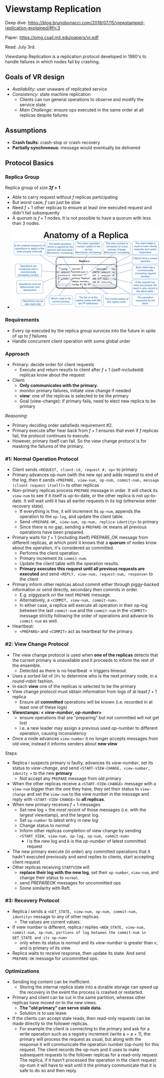 # Viewstamp Replication 

Deep dive: https://blog.brunobonacci.com/2018/07/15/viewstamped-replication-explained/#fn:3

Paper: https://pmg.csail.mit.edu/papers/vr.pdf

Read: July 3rd. 

Viewstamp Replication is a replication protocol developed in 1980's to handle failures in which nodes fail by crashing. 

## Goals of VR design 
* _Availability_: user unaware of replicated service
* _Consistency_: state machine replication
    * Clients can run general operations to observe and modify the service state
    * _Main Challenge_: ensure ops executed in the same order at all replicas despite failures


## Assumptions 
* **Crash faults**: crash-stop or crash-recovery
* **Partially synchronous**: message would eventually be delivered

## Protocol Basics 
### Replica Group 
Replica group of size **$2f+1$**
*   Able to carry request without $f$ replicas participating
*   But worst case, $f$ can just be slow
*   Need $f+1$ other replicas to ensure at least one executed request and didn't fail subsequently 
*   A quorum is $f+1$ nodes. It is not possible to have a quorum with less than 3 nodes. 
*   ![replica-anatomy](images/410-vr/replica-anatomy.png)

### Requirements 
* Every op executed by the replica group survices into the future in spite of up to $f$ failures 
* Handle concurrent client operation with some global order

### Approach 
* Primary: decide order for client requests
    * Execute and return results to client after $f+1$ (self-includedd) replicas know about the request
* Client: 
    * **Only communicates with the primary.**
    * monitor primary failures, initiate _view_ change if needed
    *  **view**: one of the replicas is selected to be the primary
    *  Goal (view-change): if primary fails, need to elect new replica to be primary 

_Reasoning_:
* Primary deciding order satisfieds requirement #2.
* Primary execute after hear back from $f+1$ ensures that even if $f$ replicas fail, the protocol continues to execute.
* However, primary itself can fail. So the view change protocol is for masking the failures of the primary. 

### #1: Normal Operation Protocol 

* Client sends `<REQUEST, client-id, request #, op>` to primary
* Primary advances op-num (with the new op) and adds request to end of the _log_, then it sends `<PREPARE, view-num, op-num, commit-num, message (client request itself)>` to other replicas
* Non-primary replicas process `PREPARE` message in order. It will check its `view-num` to see if it itself is up-to-date, or the other replica is not up-to-date. It will wait until it has all eariler requests in its _log_ (otherwise enter recovery state). 
   * If everything is fine, it will increment its `op-num`, appends the operation to the `op-log`, and update the client table.
   * Send `<PREPARE-OK, view-num, op-num, replica-identity>` to primary
   * Since there is no gap, sending a `PREPARE-OK` means all previous operations have been prepared. 
* Primary waits for $f+1$ (including itself) PREPARE_OK message from different replicas, at which point it knows that a **quorum** of nodes know about the operation, it's considered as committed. 
   * Performs the client operation.
   * Primary increment its `commit-num`.
   * Update the client table with the operation results.
   * **Primary executes this request until all previous requests are executed** and send `<REPLY, view-num, request-num, response>` to the client
* Primary inform other replicas about commit either through piggy-backed information or send directly, secondary then commits in order. 
   * E.g. piggypack on the next `PREPARE` message. 
   * Alternatively, a `<COMMIT, view-num, commit-num>`. 
   * In either case, a replica will execute all operation in their op-log between the last `commit-num` and the `commit-num` in the `<COMMIT>` message strictly following the order of operations and advance its `commit-num` as well.
* Heartbeat:
   * `<PREPARE>` and `<COMMIT>` act as heartbeat for the primary. 

### #2: View Change Protocol 
* The view change protocol is used when **one of the replicas** detects that the current primary is unavailable and it proceeds to inform the rest of the ensemble. 
  * Detected as there is no heartbeat -> triggers timeout. 
* Uses a sorted list of `IPs` to determine who is the next primary node, in a *round-robin* fashion.
* In each **view** one of the replicas is selected to be the primary
* View change protocol must obtain information from logs of at least $f+1$ replica
    * Ensure all **committed** operations will be known (i.e. recorded in at least one of these logs)
* **Viewstamps: < _view-number_, _op-number_>** 
    *  ensure operations that are "preparing" but not committed will not get lost
    *  i.e. a new leader may assign a previous used op-number to different operation, causing inconsistency
*  Once a node advances `view-number` it no longer accepts messages from old view, instead it informs senders about **new view**
 
Steps:
* Replica $i$ suspects primary is faulty, advances its _view-number_, set its status to _view-change_, and send `<START-VIEW-CHANGE, view-number, idenity >` to the new **primary**
   *  Not accept any `PREPARE` message from old primary
* When the other replicas receive a `<START-VIEW-CHANGE>` message with a `view-num` bigger than the one they have, they set their status to `view-change` and set the `view-num` to the view number in the message and reply with `<START-VIEW-CHANGE>` to **all replicas**. 
* When new primary receives $f+1$ messages
   *  Set new log = the _most recent_ of those messages (i.e. with the largest viewstamp), and the largest log. 
   *  Set `op-number` to latest entry in new _log_
   *  Change status to _normal_
   *  Inform other replicas completion of view change by sending `<START_VIEW, view-num, op-log, op-num, commit-num>`
       *  $l$ is the new log and $k$ is the _op-number_ of latest committed request
* The new primary execute (in order) any committed operations that it hadn't executed previously and send replies to clients, start accepting client request
* Other replicas receiving `STARTVIEW` will
   *  **replace their log with the new log**, set their `op-number`, `view-num`, and change their status to `normal`.
   *  send $PREPAREOK$ messages for uncommitted ops 
   *  Some similarity with Raft. 

### #3: Recovery Protocol 
* Replica $i$ sends a `<GET_STATE, view-num, op-num, commit-num, identity>` nessage to any of other replicas. 
   * The values are current values. 
* If view number is different, replica $i$ replies `<NEW_STATE, view-num, commit-num, op-num, portions of log between the commit-num in GET_STATE and its op-num>` 
   * only when its status is $normal$ and its _view-number_ is greater than $v$, and is primary of its view.
* Replica waits to receive response, then update its state. And send `PREPARE-OK` message for uncommitted ops. 


### Optimizations

* Sending log content can be inefficient. 
   * Storing the internal replica state into a durable storage can speed up the recovery in the event the process is crashed or restarted.
* Primary and client can be cut in the same partition, whereas other replicas have moved on to the new views. 
   * **The "old primary" can serve stale data.**
   * Solution is to use lease. 
* If the clients can accept stale reads, then read-only requests can be made directly to the follower replicas.
   * For example the client is connecting to the primary and ask for a write operation such as a registry increment (write a = a + 1), the primary will process the request as usual, but along with the response it will communicate the operation number (op-num) for this request. The client records the op-num and it uses to make subsequent requests to the follower replicas for a read-only request. The replica, if it hasn’t processed the operation in the client request op-num it will have to wait until it the primary communicate that it is safe to do so and then reply.
